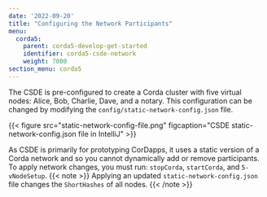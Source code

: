```yaml
---
date: '2022-09-20'
title: "Configuring the Network Participants"
menu:
  corda5:
    parent: corda5-develop-get-started
    identifier: corda5-csde-network
    weight: 7000
section_menu: corda5
---
```

The CSDE is pre-configured to create a Corda cluster with five virtual nodes: Alice, Bob, Charlie, Dave, and a notary.
This configuration can be changed by modifying the `config/static-network-config.json` file.

{{< figure src="static-network-config-file.png" figcaption="CSDE static-network-config.json file in IntelliJ" >}}

As CSDE is primarily for prototyping CorDapps, it uses a static version of a Corda network and so you cannot dynamically add or remove participants. To apply network changes, you must run: `stopCorda`, `startCorda`, and `5-vNodeSetup`.
{{< note >}}
Applying an updated `static-network-config.json` file changes the `ShortHashes` of all nodes.
{{< /note >}}
